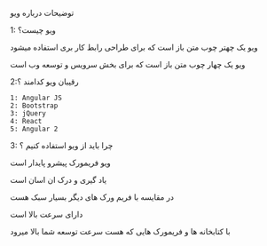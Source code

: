  توضیحات درباره ویو

 1: ویو چیست؟
 
 ویو یک چهتر چوب متن باز است که برای طراحی رابط کار بری استفاده میشود

ویو یک چهار چوب متن باز است که برای بخش سرویس و توسعه وب است


 2:رقیبان ویو کدامند ؟

    1: Angular JS
    2: Bootstrap
    3: jQuery
    4: React 
    5: Angular 2

3: چرا باید از ویو استفاده کنیم ؟


ویو فریمورک پیشرو پایدار است

یاد گیری و درک ان اسان است

در مقایسه با فریم ورک های دیگر بسیار سبک هست 

دارای سرعت بالا است

با کتابخانه ها و فریمورک هایی که هست سرعت توسعه شما بالا میرود

